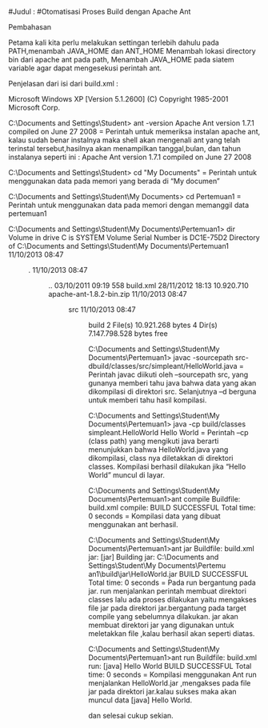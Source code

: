 
#Judul : 
#Otomatisasi Proses Build dengan Apache Ant


Pembahasan

Petama kali kita perlu melakukan settingan terlebih dahulu pada PATH,menambah JAVA_HOME dan ANT_HOME Menambah  lokasi directory bin dari apache ant pada path, Menambah JAVA_HOME pada siatem variable agar dapat mengesekusi perintah ant.

Penjelasan dari isi dari build.xml :

Microsoft Windows XP [Version 5.1.2600]
(C) Copyright 1985-2001 Microsoft Corp.

C:\Documents and Settings\Student>  ant -version
Apache Ant version 1.7.1 compiled on June 27 2008
= Perintah untuk memeriksa instalan apache ant,  kalau sudah benar instalnya maka shell akan mengenali ant yang telah terinstal tersebut,hasilnya akan menampilkan tanggal,bulan, dan tahun instalanya seperti ini  : Apache Ant version 1.7.1 compiled on June 27 2008

C:\Documents and Settings\Student>  cd "My Documents"
= Perintah untuk menggunakan data pada memori yang berada di “My documen”
	
C:\Documents and Settings\Student\My Documents> cd Pertemuan1
= Perintah untuk menggunakan data pada memori dengan memanggil data pertemuan1

C:\Documents and Settings\Student\My Documents\Pertemuan1> dir
 Volume in drive C is SYSTEM
 Volume Serial Number is DC1E-75D2
 Directory of C:\Documents and Settings\Student\My Documents\Pertemuan1
11/10/2013  08:47<DIR>          .
11/10/2013  08:47<DIR>          ..
03/10/2011  09:19               558 build.xml
28/11/2012  18:13        10.920.710 apache-ant-1.8.2-bin.zip
11/10/2013  08:47<DIR>src
11/10/2013  08:47<DIR>          build
               2 File(s)     10.921.268 bytes
               4 Dir(s)   7.147.798.528 bytes free

C:\Documents and Settings\Student\My Documents\Pertemuan1> javac -sourcepath src-dbuild/classes/src/simpleant/HelloWorld.java
= Perintah javac diikuti oleh –sourcepath src, yang gunanya memberi  tahu java bahwa data yang akan dikompilasi di direktori src. Selanjutnya –d berguna untuk memberi tahu hasil kompilasi. 


C:\Documents and Settings\Student\My Documents\Pertemuan1> java -cp build/classes
 simpleant.HelloWorld
Hello World
= Perintah –cp (class path) yang mengikuti java berarti menunjukkan bahwa HelloWorld.java yang dikompilasi, class nya diletakkan di direktori classes. Kompilasi berhasil dilakukan jika “Hello World” muncul di layar.


C:\Documents and Settings\Student\My Documents\Pertemuan1>ant compile
Buildfile: build.xml
compile:
BUILD SUCCESSFUL
Total time: 0 seconds
= Kompilasi data yang dibuat menggunakan ant berhasil.

C:\Documents and Settings\Student\My Documents\Pertemuan1>ant jar
Buildfile: build.xml
jar:
      [jar] Building jar: C:\Documents and Settings\Student\My Documents\Pertemu
an1\build\jar\HelloWorld.jar
BUILD SUCCESSFUL
Total time: 0 seconds
= Pada  run bergantung pada  jar. run menjalankan perintah membuat direktori classes lalu ada proses dilakukan  yaitu mengakses file jar pada direktori jar.bergantung pada target compile yang sebelumnya dilakukan. jar akan membuat direktori jar yang digunakan untuk meletakkan file ,kalau berhasil akan seperti diatas.

C:\Documents and Settings\Student\My Documents\Pertemuan1>ant run
Buildfile: build.xml
run:
     [java] Hello World
BUILD SUCCESSFUL
Total time: 0 seconds
= Kompilasi menggunakan Ant run menjalankan  HelloWorld.jar ,mengakses pada  file jar pada direktori jar.kalau sukses maka akan muncul data [java] Hello World.

dan selesai cukup sekian.
